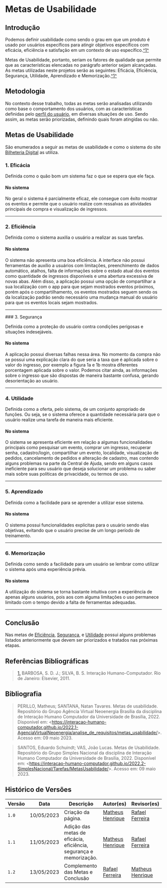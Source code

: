 # Metas de Usabilidade

## Introdução

Podemos definir usabilidade como sendo o grau em que um produto é usado por usuários específicos para atingir objetivos específicos com eficácia, eficiência e satisfação em um contexto de uso específico.<a id="anchor_1" href="#REF1">^1^</a>

Metas de Usabilidade, portanto, seriam os fatores de qualidade que permite que as características elencadas no parágrafo anterior sejam alcançadas. As metas utilizadas neste projetos serão as seguintes: Eficácia, Eficiência, Segurança, Utilidade, Aprendizado e Memorização.<a id="anchor_1" href="#REF1">^1^</a>

## Metodologia

No contexto desse trabalho, todas as metas serão analisadas utilizando como base o comportamento dos usuários, com as características definidas pelo [perfil do usuário](../analise-de-requisitos/perfil-usuario.md), em diversas situações de uso. Sendo assim, as metas serão priorizadas, definindo quais foram atingidas ou não.

## Metas de Usabilidade

São enumerados a seguir as metas de usabilidade e como o sistema do site [Bilheteria Digital](https://www.bilheteriadigital.com/) as utiliza.

### 1. Eficácia

Definida como o quão bom um sistema faz o que se espera que ele faça.

#### No sistema

No geral o sistema é parcialmente eficaz, ele consegue com êxito mostrar os eventos e permite que o usuário realize com ressalvas as atividades principais de compra e visualização de ingressos.

<hr>

<a id="met1"></a>
### 2. Eficiência

Definida como o sistema auxilia o usuário a realizar as suas tarefas.

#### No sistema

O sistema não apresenta uma boa eficiência. A interface não possui ferramentas de auxílio a usuários com limitações, preenchimento de dados automático, atalhos, falta de informações sobre o estado atual dos eventos como quantidade de ingressos disponíveis e uma abertura excessiva de novas abas. Além disso, a aplicação possui uma opção de compartilhar a sua localização com o app para que sejam mostrados eventos próximos, porém após o compartilhamento, os eventos mostrados seguem sendo os da localização padrão sendo necessário uma mudança manual do usuário para que os eventos locais sejam mostrados.

<hr>
<a id="met2"></a>
### 3. Segurança


Definida como a proteção do usuário contra condições perigosas e situações indesejáveis.

#### No sistema

A aplicação possui diversas falhas nessa área. No momento da compra não se possui uma explicação clara do que seria a taxa que é aplicada sobre o valor do ingresso, por exemplo a figura 1a e 1b mostra diferentes porcentagem aplicada sobre o valor. Podemos citar ainda, as informações sobre o ingresso que são dispostas de maneira bastante confusa, gerando desorientação ao usuário.

<hr>

<a id="met3"></a>
### 4. Utilidade

Definida como a oferta, pelo sistema, de um conjunto apropriado de funções. Ou seja, se o sistema oferece a quantidade necessária para que o usuário realize uma tarefa de maneira mais eficiente.

#### No sistema
O sistema se apresenta eficiente em relação a algumas funcionalidades principais como pesquisar um evento, comprar um ingresso, recuperar senha, cadastro/login, compartilhar um evento, localidade, visualização de pedidos, cancelamento de pedidos e alteração de cadastro, mas contendo alguns problemas na parte da Central de Ajuda, sendo em alguns casos ineficiente para seu usuário que deseja solucionar um problema ou saber mais sobre suas políticas de privacidade, ou termos de uso.

<hr>

### 5. Aprendizado

Definida como a facilidade para se aprender a utilizar esse sistema.

#### No sistema
O sistema possui funcionalidades explicitas para o usuário sendo elas objetivas, evitando que o usuário precise de um longo período de treinamento.

<hr>

### 6. Memorização

Definida como sendo a facilidade para um usuário se lembrar como utilizar o sistema após uma experiência prévia.

#### No sistema

A utilização do sistema se torna bastante intuitiva com a experiência de apenas alguns usuários, pois aos com alguma limitações o uso permanece limitado com o tempo devido a falta de ferramentas adequadas.

<hr>

## Conclusão
<a name="met"></a>
Nas metas de [Eficiência](#met1), [Segurança](#met2), e [Utilidade](#met3) possui alguns problemas listados anteriormente que devem ser priorizados e tratados nas próximas etapas.

## Referências Bibliográficas

> <a id="REF1" href="#anchor_1">1.</a> BARBOSA, S. D. J.; SILVA, B. S. Interação Humano-Computador. Rio de Janeiro: Elsevier, 2011.

## Bibliografia

> PERILLO, Matheus; SANTANA, Natan Tavares. Metas de usabilidade. Repositório do Grupo Agência Virtual Neoenergia Brasília da disciplina de Interação Humano Computador da Universidade de Brasília, 2022. Disponível em: <<https://interacao-humano-computador.github.io/2022.1-AgenciaVirtualNeoenergia/analise_de_requisitos/metas_usabilidade/>>. Acesso em: 09 maio 2023.

> SANTOS, Eduardo Schuindt; VAS, João Lucas. Metas de Usabilidade. Repositório do Grupo Simples Nacional da disciplina de Interação Humano Computador da Universidade de Brasília, 2022. Disponível em: <<https://interacao-humano-computador.github.io/2022.2-SimplesNacional/Tarefas/MetasUsabilidade/>>. Acesso em: 09 maio 2023.

## Histórico de Versões

| Versão | Data       | Descrição                                                          | Autor(es)                                        | Revisor(es)                                      |
| ------ | ---------- | ------------------------------------------------------------------ | ------------------------------------------------ | ------------------------------------------------ |
| `1.0`  | 10/05/2023 | Criação da página.                                                 | [Matheus Henrique](https://github.com/mathonaut) | [Rafael Ferreira](https://github.com/RafaelCLG0) |
| `1.1`  | 11/05/2023 | Adição das metas de eficácia, eficiência, segurança e memorização. | [Matheus Henrique](https://github.com/mathonaut) | [Rafael Ferreira](https://github.com/RafaelCLG0) |
| `1.2`  | 13/05/2023 | Complemento das Metas e Conclusão | [Rafael Ferreira](https://github.com/RafaelCLG0) | [Matheus Henrique](https://github.com/mathonaut) |
